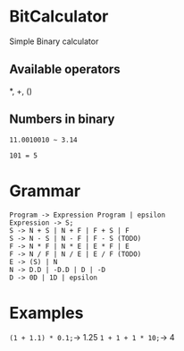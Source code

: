 # BitCalculator

Simple Binary calculator

## Available operators

\*, +, ()

## Numbers in binary

`11.0010010 ~ 3.14`

`101 = 5`

# Grammar

```
Program -> Expression Program | epsilon
Expression -> S;
S -> N + S | N + F | F + S | F
S -> N - S | N - F | F - S (TODO)
F -> N * F | N * E | E * F | E
F -> N / F | N / E | E / F (TODO)
E -> (S) | N
N -> D.D | -D.D | D | -D
D -> 0D | 1D | epsilon
```

# Examples

`(1 + 1.1) * 0.1;`-> 1.25
`1 + 1 + 1 * 10;`-> 4
